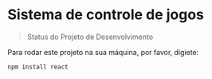 <h1>Sistema de controle de jogos</h1>

> Status do Projeto de Desenvolvimento

Para rodar este projeto na sua máquina, por favor, digiete:

```
npm install react
```
